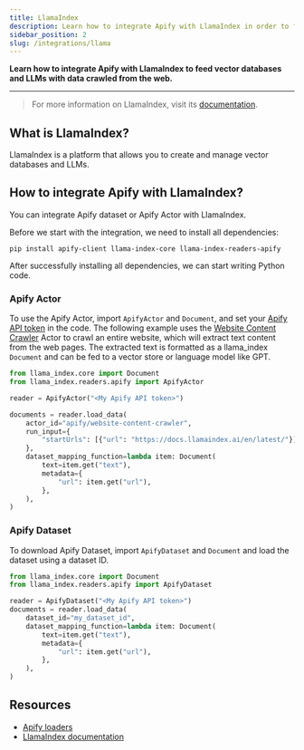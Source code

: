 ```yaml
---
title: LlamaIndex
description: Learn how to integrate Apify with LlamaIndex in order to feed vector databases and LLMs with data crawled from the web.
sidebar_position: 2
slug: /integrations/llama
---
```


**Learn how to integrate Apify with LlamaIndex to feed vector databases and LLMs with data crawled from the web.**

---

> For more information on LlamaIndex, visit its [documentation](https://docs.llamaindex.ai/en/stable/).

## What is LlamaIndex?

LlamaIndex is a platform that allows you to create and manage vector databases and LLMs.

## How to integrate Apify with LlamaIndex?

You can integrate Apify dataset or Apify Actor with LlamaIndex.

Before we start with the integration, we need to install all dependencies:

`pip install apify-client llama-index-core llama-index-readers-apify`

After successfully installing all dependencies, we can start writing Python code.

### Apify Actor

To use the Apify Actor, import `ApifyActor` and `Document`, and set your [Apify API token](https://docs.apify.com/platform/integrations/api#api-token) in the code.
The following example uses the [Website Content Crawler](https://apify.com/apify/website-content-crawler) Actor to crawl an entire website, which will extract text content from the web pages.
The extracted text is formatted as a llama_index `Document` and can be fed to a vector store or language model like GPT.


```python
from llama_index.core import Document
from llama_index.readers.apify import ApifyActor

reader = ApifyActor("<My Apify API token>")

documents = reader.load_data(
    actor_id="apify/website-content-crawler",
    run_input={
        "startUrls": [{"url": "https://docs.llamaindex.ai/en/latest/"}]
    },
    dataset_mapping_function=lambda item: Document(
        text=item.get("text"),
        metadata={
            "url": item.get("url"),
        },
    ),
)
```

### Apify Dataset

To download Apify Dataset, import `ApifyDataset` and `Document` and load the dataset using a dataset ID.

```python
from llama_index.core import Document
from llama_index.readers.apify import ApifyDataset

reader = ApifyDataset("<My Apify API token>")
documents = reader.load_data(
    dataset_id="my_dataset_id",
    dataset_mapping_function=lambda item: Document(
        text=item.get("text"),
        metadata={
            "url": item.get("url"),
        },
    ),
)
```

## Resources

* [Apify loaders](https://llamahub.ai/l/readers/llama-index-readers-apify)
* [LlamaIndex documentation](https://docs.llamaindex.ai/en/stable/)
